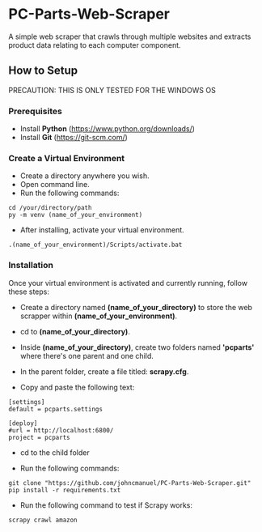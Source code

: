 # PC-Parts-Web-Scraper
A simple web scraper that crawls through multiple websites and extracts product data relating to each computer component.



## How to Setup
PRECAUTION: THIS IS ONLY TESTED FOR THE WINDOWS OS

### Prerequisites
* Install **Python** (https://www.python.org/downloads/)
* Install **Git** (https://git-scm.com/)

### Create a Virtual Environment
* Create a directory anywhere you wish.
* Open command line.
* Run the following commands:
```console
cd /your/directory/path
py -m venv (name_of_your_environment)
```

* After installing, activate your virtual environment.
```console
.(name_of_your_environment)/Scripts/activate.bat
```

### Installation
Once your virtual environment is activated and currently running, follow these steps:

* Create a directory named **(name_of_your_directory)** to store the web scrapper within **(name_of_your_environment)**.
* cd to **(name_of_your_directory)**.
* Inside **(name_of_your_directory)**, create two folders named **'pcparts'** where there's one parent and one child.
* In the parent folder, create a file titled: **scrapy.cfg**.

* Copy and paste the following text:
```
[settings]
default = pcparts.settings

[deploy]
#url = http://localhost:6800/
project = pcparts
```

* cd to the child folder

* Run the following commands:
```console
git clone "https://github.com/johncmanuel/PC-Parts-Web-Scraper.git"
pip install -r requirements.txt
```

* Run the following command to test if Scrapy works:
```console
scrapy crawl amazon
```
